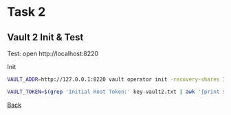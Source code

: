 # Task 2 

## Vault 2 Init & Test

Test: open http://localhost:8220

Init

```bash
VAULT_ADDR=http://127.0.0.1:8220 vault operator init -recovery-shares 1 -recovery-threshold 1 > key-vault2.txt

VAULT_TOKEN=$(grep 'Initial Root Token:' key-vault2.txt | awk '{print $NF}') VAULT_ADDR=http://127.0.0.1:8220 vault token lookup
```

[Back](tutorial.md)